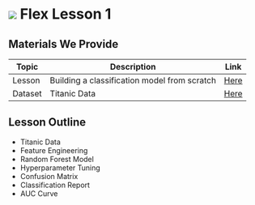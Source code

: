 # ![](https://ga-dash.s3.amazonaws.com/production/assets/logo-9f88ae6c9c3871690e33280fcf557f33.png) Flex Lesson 1

## Materials We Provide

| Topic | Description | Link |
| --- | --- | --- |
| Lesson | Building a classification model from scratch | [Here](./classification-model.ipynb) |
| Dataset | Titanic Data | [Here](./titanic.csv) |

## Lesson Outline
- Titanic Data
- Feature Engineering
- Random Forest Model
- Hyperparameter Tuning
- Confusion Matrix
- Classification Report
- AUC Curve
